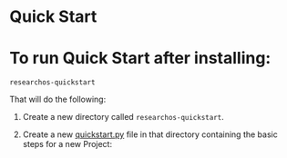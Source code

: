 # Quick Start

# To run Quick Start after installing:
```
researchos-quickstart
```

That will do the following:

1. Create a new directory called `researchos-quickstart`.

2. Create a new [quickstart.py](quickstart_py.md) file in that directory containing the basic steps for a new Project:

